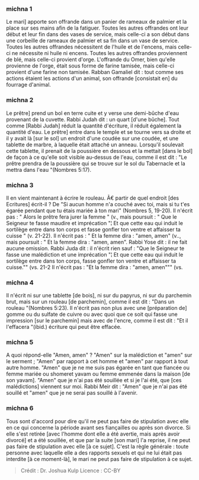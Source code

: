 
### michna 1
Le mari] apporte son offrande dans un panier de rameaux de palmier et la place sur ses mains afin de la fatiguer. Toutes les autres offrandes ont leur début et leur fin dans des vases de service, mais celle-ci a son début dans une corbeille de rameaux de palmier et sa fin dans un vase de service. Toutes les autres offrandes nécessitent de l'huile et de l'encens, mais celle-ci ne nécessite ni huile ni encens. Toutes les autres offrandes proviennent de blé, mais celle-ci provient d'orge. L'offrande du Omer, bien qu'elle provienne de l'orge, était sous forme de farine tamisée, mais celle-ci provient d'une farine non tamisée. Rabban Gamaliel dit : tout comme ses actions étaient les actions d'un animal, son offrande [consistait en] du fourrage d'animal.

### michna 2
Le prêtre] prend un bol en terre cuite et y verse une demi-bûche d'eau provenant de la cuvette. Rabbi Judah dit : un quart [d'une bûche]. Tout comme [Rabbi Judah] réduit la quantité d'écriture, il réduit également la quantité d'eau. Le prêtre] entre dans le temple et se tourne vers sa droite et il y avait là [sur le sol] un endroit d'une coudée sur une coudée, et une tablette de marbre, à laquelle était attaché un anneau. Lorsqu'il soulevait cette tablette, il prenait de la poussière en dessous et la mettait [dans le bol] de façon à ce qu'elle soit visible au-dessus de l'eau, comme il est dit : "Le prêtre prendra de la poussière qui se trouve sur le sol du Tabernacle et la mettra dans l'eau "(Nombres 5:17).

### michna 3
Il en vient maintenant à écrire le rouleau. Ã€ partir de quel endroit [des Ecritures] écrit-il ? De "Si aucun homme n'a couché avec toi, mais si tu t'es égarée pendant que tu étais mariée à ton mari" (Nombres 5, 19-20). Il n'écrit pas : " Alors le prêtre fera jurer la femme " (v., mais poursuit : " Que le Seigneur te fasse maudire et imprécation "¦ Et que cette eau qui induit le sortilège entre dans ton corps et fasse gonfler ton ventre et affaisser ta cuisse " (v. 21-22). Il n'écrit pas : " Et la femme dira : "amen, amen" (v.., mais poursuit : " Et la femme dira : "amen, amen". Rabbi Yose dit : il ne fait aucune omission. Rabbi Juda dit : il n'écrit rien sauf : "Que le Seigneur te fasse une malédiction et une imprécation "¦ Et que cette eau qui induit le sortilège entre dans ton corps, fasse gonfler ton ventre et affaisser ta cuisse."" (vs. 21-2 Il n'écrit pas : "Et la femme dira : "amen, amen""" (vs.

### michna 4
Il n'écrit ni sur une tablette [de bois], ni sur du papyrus, ni sur du parchemin brut, mais sur un rouleau [de parchemin], comme il est dit : "Dans un rouleau "(Nombres 5:23). Il n'écrit pas non plus avec une [préparation de] gomme ou du sulfate de cuivre ou avec quoi que ce soit qui fasse une impression [sur le parchemin] mais avec de l'encre, comme il est dit : "Et il l'effacera "(ibid.) écriture qui peut être effacée.

### michna 5
A quoi répond-elle "Amen, amen" ? "Amen" sur la malédiction et "amen" sur le serment ; "Amen" par rapport à cet homme et "amen" par rapport à tout autre homme. "Amen" que je ne me suis pas égarée en tant que fiancée ou femme mariée ou shomeret yavam ou femme emmenée dans la maison [de son yavam]. "Amen" que je n'ai pas été souillée et si je l'ai été, que [ces malédictions] viennent sur moi. Rabbi Meir dit : "Amen" que je n'ai pas été souillé et "amen" que je ne serai pas souillé à l'avenir.

### michna 6
Tous sont d'accord pour dire qu'il ne peut pas faire de stipulation avec elle en ce qui concerne la période avant ses fiançailles ou après son divorce. Si elle s'est retirée [avec l'homme dont elle a été avertie, mais après avoir divorcé] et a été souillée, et que par la suite [son mari] l'a reprise, il ne peut pas faire de stipulation avec elle [à ce sujet]. C'est la règle générale : toute personne avec laquelle elle a des rapports sexuels et qui ne lui était pas interdite [à ce moment-là], le mari ne peut pas faire de stipulation à ce sujet.

>Crédit : Dr. Joshua Kulp
>Licence : CC-BY
